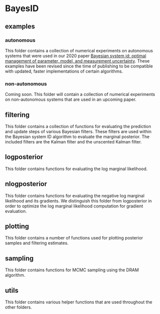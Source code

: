 # BayesID

## examples

### autonomous
This folder contains a collection of numerical experiments on autonomous systems that were used in our 2020 paper [Bayesian system id: optimal management of parameter, model, and measurement uncertainty](https://link.springer.com/article/10.1007/s11071-020-05925-8). These examples have been revised since the time of publishing to be compatible with updated, faster implementations of certain algorithms.

### non-autonomous
Coming soon. This folder will contain a collection of numerical experiments on non-autonomous systems that are used in an upcoming paper.

## filtering
This folder contains a collection of functions for evaluating the prediction and update steps of various Bayesian filters. These filters are used within the Bayesian system ID algorithm to evaluate the marginal posterior. The included filters are the Kalman filter and the unscented Kalman filter.

## logposterior
This folder contains functions for evaluating the log marginal likelihood.

## nlogposterior
This folder contains functions for evaluating the negative log marginal likelihood and its gradients. We distinguish this folder from logposterior in order to optimize the log marginal likelihood computation for gradient evaluation.

## plotting
This folder contains a number of functions used for plotting posterior samples and filtering estimates.

## sampling
This folder contains functions for MCMC sampling using the DRAM algorithm.

## utils
This folder contains various helper functions that are used throughout the other folders.
